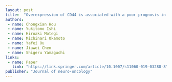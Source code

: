 ```yaml
---
layout: post
title:  "Overexpression of CD44 is associated with a poor prognosis in grade II/III gliomas"
authors:
 - name: Chongxian Hou
 - name: Yukitomo Ishi
 - name: Hiroaki Motegi
 - name: Michinari Okamoto
 - name: Yafei Ou
 - name: Jiawei Chen
 - name: Shigeru Yamaguchi
links:
 - name: Paper
   link: "https://link.springer.com/article/10.1007/s11060-019-03288-8"
publisher: "Journal of neuro-oncology"
---
```


